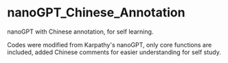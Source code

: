 # nanoGPT_Chinese_Annotation
nanoGPT with Chinese annotation, for self learning.

Codes were modified from Karpathy's nanoGPT, only core functions are included, added Chinese comments for easier understanding for self study.
